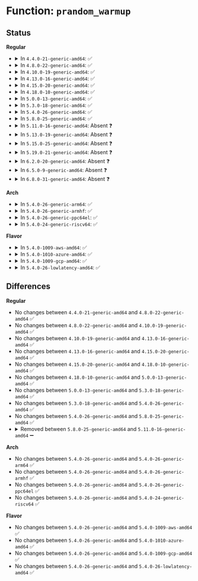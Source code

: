 # Function: <code>prandom_warmup</code>

## Status
<b>Regular</b>
<ul>
<li>
<details>
<summary>In <code>4.4.0-21-generic-amd64</code>: ✅</summary>

```c
void prandom_warmup(struct rnd_state * state)
```

```json
{
  "name": "prandom_warmup",
  "collision_type": "Unique Static",
  "inline_type": "No",
  "funcs": [
    {
      "addr": 18446744071583009104,
      "name": "prandom_warmup",
      "external": false,
      "loc": "lib/random32.c:135",
      "file": "lib/random32.c",
      "inline": "seen, unknown",
      "caller_inline": [],
      "caller_func": [
        "lib/random32.c:prandom_seed",
        "lib/random32.c:prandom_init",
        "lib/random32.c:prandom_seed_full_state"
      ]
    }
  ],
  "symbols": [
    {
      "addr": 18446744071583009104,
      "name": "prandom_warmup",
      "section": ".text",
      "bind": "STB_LOCAL",
      "size": 56
    }
  ]
}
```
</details>
</li>
<li>
<details>
<summary>In <code>4.8.0-22-generic-amd64</code>: ✅</summary>

```c
void prandom_warmup(struct rnd_state * state)
```

```json
{
  "name": "prandom_warmup",
  "collision_type": "Unique Static",
  "inline_type": "No",
  "funcs": [
    {
      "addr": 18446744071583299536,
      "name": "prandom_warmup",
      "external": false,
      "loc": "lib/random32.c:135",
      "file": "lib/random32.c",
      "inline": "seen, unknown",
      "caller_inline": [],
      "caller_func": [
        "lib/random32.c:prandom_seed_full_state",
        "lib/random32.c:prandom_init",
        "lib/random32.c:prandom_seed"
      ]
    }
  ],
  "symbols": [
    {
      "addr": 18446744071583299536,
      "name": "prandom_warmup",
      "section": ".text",
      "bind": "STB_LOCAL",
      "size": 56
    }
  ]
}
```
</details>
</li>
<li>
<details>
<summary>In <code>4.10.0-19-generic-amd64</code>: ✅</summary>

```c
void prandom_warmup(struct rnd_state * state)
```

```json
{
  "name": "prandom_warmup",
  "collision_type": "Unique Static",
  "inline_type": "No",
  "funcs": [
    {
      "addr": 18446744071583418576,
      "name": "prandom_warmup",
      "external": false,
      "loc": "lib/random32.c:135",
      "file": "lib/random32.c",
      "inline": "seen, unknown",
      "caller_inline": [],
      "caller_func": [
        "lib/random32.c:prandom_seed_full_state",
        "lib/random32.c:prandom_init",
        "lib/random32.c:prandom_seed"
      ]
    }
  ],
  "symbols": [
    {
      "addr": 18446744071583418576,
      "name": "prandom_warmup",
      "section": ".text",
      "bind": "STB_LOCAL",
      "size": 56
    }
  ]
}
```
</details>
</li>
<li>
<details>
<summary>In <code>4.13.0-16-generic-amd64</code>: ✅</summary>

```c
void prandom_warmup(struct rnd_state * state)
```

```json
{
  "name": "prandom_warmup",
  "collision_type": "Unique Static",
  "inline_type": "No",
  "funcs": [
    {
      "addr": 18446744071583439584,
      "name": "prandom_warmup",
      "external": false,
      "loc": "lib/random32.c:135",
      "file": "lib/random32.c",
      "inline": "seen, unknown",
      "caller_inline": [],
      "caller_func": [
        "lib/random32.c:prandom_seed_full_state",
        "lib/random32.c:prandom_init",
        "lib/random32.c:prandom_seed"
      ]
    }
  ],
  "symbols": [
    {
      "addr": 18446744071583439584,
      "name": "prandom_warmup",
      "section": ".text",
      "bind": "STB_LOCAL",
      "size": 56
    }
  ]
}
```
</details>
</li>
<li>
<details>
<summary>In <code>4.15.0-20-generic-amd64</code>: ✅</summary>

```c
void prandom_warmup(struct rnd_state * state)
```

```json
{
  "name": "prandom_warmup",
  "collision_type": "Unique Static",
  "inline_type": "No",
  "funcs": [
    {
      "addr": 18446744071583619552,
      "name": "prandom_warmup",
      "external": false,
      "loc": "lib/random32.c:136",
      "file": "lib/random32.c",
      "inline": "seen, unknown",
      "caller_inline": [],
      "caller_func": [
        "lib/random32.c:prandom_seed_full_state",
        "lib/random32.c:prandom_init",
        "lib/random32.c:prandom_seed"
      ]
    }
  ],
  "symbols": [
    {
      "addr": 18446744071583619552,
      "name": "prandom_warmup",
      "section": ".text",
      "bind": "STB_LOCAL",
      "size": 56
    }
  ]
}
```
</details>
</li>
<li>
<details>
<summary>In <code>4.18.0-10-generic-amd64</code>: ✅</summary>

```c
void prandom_warmup(struct rnd_state * state)
```

```json
{
  "name": "prandom_warmup",
  "collision_type": "Unique Static",
  "inline_type": "No",
  "funcs": [
    {
      "addr": 18446744071583836016,
      "name": "prandom_warmup",
      "external": false,
      "loc": "lib/random32.c:136",
      "file": "lib/random32.c",
      "inline": "seen, unknown",
      "caller_inline": [],
      "caller_func": [
        "lib/random32.c:prandom_seed_full_state",
        "lib/random32.c:prandom_init",
        "lib/random32.c:prandom_seed"
      ]
    }
  ],
  "symbols": [
    {
      "addr": 18446744071583836016,
      "name": "prandom_warmup",
      "section": ".text",
      "bind": "STB_LOCAL",
      "size": 56
    }
  ]
}
```
</details>
</li>
<li>
<details>
<summary>In <code>5.0.0-13-generic-amd64</code>: ✅</summary>

```c
void prandom_warmup(struct rnd_state * state)
```

```json
{
  "name": "prandom_warmup",
  "collision_type": "Unique Static",
  "inline_type": "No",
  "funcs": [
    {
      "addr": 18446744071583919648,
      "name": "prandom_warmup",
      "external": false,
      "loc": "lib/random32.c:136",
      "file": "lib/random32.c",
      "inline": "seen, unknown",
      "caller_inline": [],
      "caller_func": [
        "lib/random32.c:prandom_seed_full_state",
        "lib/random32.c:prandom_init",
        "lib/random32.c:prandom_seed"
      ]
    }
  ],
  "symbols": [
    {
      "addr": 18446744071583919648,
      "name": "prandom_warmup",
      "section": ".text",
      "bind": "STB_LOCAL",
      "size": 56
    }
  ]
}
```
</details>
</li>
<li>
<details>
<summary>In <code>5.3.0-18-generic-amd64</code>: ✅</summary>

```c
void prandom_warmup(struct rnd_state * state)
```

```json
{
  "name": "prandom_warmup",
  "collision_type": "Unique Static",
  "inline_type": "No",
  "funcs": [
    {
      "addr": 18446744071584099424,
      "name": "prandom_warmup",
      "external": false,
      "loc": "lib/random32.c:136",
      "file": "lib/random32.c",
      "inline": "seen, unknown",
      "caller_inline": [],
      "caller_func": [
        "lib/random32.c:prandom_seed_full_state",
        "lib/random32.c:prandom_init",
        "lib/random32.c:prandom_seed"
      ]
    }
  ],
  "symbols": [
    {
      "addr": 18446744071584099424,
      "name": "prandom_warmup",
      "section": ".text",
      "bind": "STB_LOCAL",
      "size": 90
    }
  ]
}
```
</details>
</li>
<li>
<details>
<summary>In <code>5.4.0-26-generic-amd64</code>: ✅</summary>

```c
void prandom_warmup(struct rnd_state * state)
```

```json
{
  "name": "prandom_warmup",
  "collision_type": "Unique Static",
  "inline_type": "No",
  "funcs": [
    {
      "addr": 18446744071584222208,
      "name": "prandom_warmup",
      "external": false,
      "loc": "lib/random32.c:136",
      "file": "lib/random32.c",
      "inline": "seen, unknown",
      "caller_inline": [],
      "caller_func": [
        "lib/random32.c:prandom_seed_full_state",
        "lib/random32.c:prandom_init",
        "lib/random32.c:prandom_seed"
      ]
    }
  ],
  "symbols": [
    {
      "addr": 18446744071584222208,
      "name": "prandom_warmup",
      "section": ".text",
      "bind": "STB_LOCAL",
      "size": 90
    }
  ]
}
```
</details>
</li>
<li>
<details>
<summary>In <code>5.8.0-25-generic-amd64</code>: ✅</summary>

```c
void prandom_warmup(struct rnd_state * state)
```

```json
{
  "name": "prandom_warmup",
  "collision_type": "Unique Static",
  "inline_type": "No",
  "funcs": [
    {
      "addr": 18446744071584627856,
      "name": "prandom_warmup",
      "external": false,
      "loc": "lib/random32.c:136",
      "file": "lib/random32.c",
      "inline": "seen, unknown",
      "caller_inline": [],
      "caller_func": [
        "lib/random32.c:prandom_seed_full_state",
        "lib/random32.c:prandom_init",
        "lib/random32.c:prandom_seed"
      ]
    }
  ],
  "symbols": [
    {
      "addr": 18446744071584627856,
      "name": "prandom_warmup",
      "section": ".text",
      "bind": "STB_LOCAL",
      "size": 56
    }
  ]
}
```
</details>
</li>
<li>
<details>
<summary>In <code>5.11.0-16-generic-amd64</code>: Absent ❓</summary>

```json
{
  "name": "prandom_warmup",
  "collision_type": "Unique Static",
  "inline_type": "Full",
  "funcs": [
    {
      "addr": 18446744071584746401,
      "name": "prandom_warmup",
      "external": false,
      "loc": "lib/random32.c:95",
      "file": "lib/random32.c",
      "inline": "not declared, inlined",
      "caller_inline": [
        "lib/random32.c:prandom_seed_full_state"
      ],
      "caller_func": []
    }
  ],
  "symbols": []
}
```
</details>
</li>
<li>
<details>
<summary>In <code>5.13.0-19-generic-amd64</code>: Absent ❓</summary>

```json
{
  "name": "prandom_warmup",
  "collision_type": "Unique Static",
  "inline_type": "Full",
  "funcs": [
    {
      "addr": 18446744071584774705,
      "name": "prandom_warmup",
      "external": false,
      "loc": "lib/random32.c:95",
      "file": "lib/random32.c",
      "inline": "not declared, inlined",
      "caller_inline": [
        "lib/random32.c:prandom_seed_full_state"
      ],
      "caller_func": []
    }
  ],
  "symbols": []
}
```
</details>
</li>
<li>
<details>
<summary>In <code>5.15.0-25-generic-amd64</code>: Absent ❓</summary>

```json
{
  "name": "prandom_warmup",
  "collision_type": "Unique Static",
  "inline_type": "Full",
  "funcs": [
    {
      "addr": 18446744071585204609,
      "name": "prandom_warmup",
      "external": false,
      "loc": "lib/random32.c:95",
      "file": "lib/random32.c",
      "inline": "not declared, inlined",
      "caller_inline": [
        "lib/random32.c:prandom_seed_full_state"
      ],
      "caller_func": []
    }
  ],
  "symbols": []
}
```
</details>
</li>
<li>
<details>
<summary>In <code>5.19.0-21-generic-amd64</code>: Absent ❓</summary>

```json
{
  "name": "prandom_warmup",
  "collision_type": "Unique Static",
  "inline_type": "Full",
  "funcs": [
    {
      "addr": 18446744071586041481,
      "name": "prandom_warmup",
      "external": false,
      "loc": "lib/random32.c:95",
      "file": "lib/random32.c",
      "inline": "not declared, inlined",
      "caller_inline": [
        "lib/random32.c:prandom_seed_full_state"
      ],
      "caller_func": []
    }
  ],
  "symbols": []
}
```
</details>
</li>
<li>
<details>
<summary>In <code>6.2.0-20-generic-amd64</code>: Absent ❓</summary>

```json
{
  "name": "prandom_warmup",
  "collision_type": "Unique Static",
  "inline_type": "Full",
  "funcs": [
    {
      "addr": 18446744071587024037,
      "name": "prandom_warmup",
      "external": false,
      "loc": "lib/random32.c:95",
      "file": "lib/random32.c",
      "inline": "not declared, inlined",
      "caller_inline": [
        "lib/random32.c:prandom_seed_full_state"
      ],
      "caller_func": []
    }
  ],
  "symbols": []
}
```
</details>
</li>
<li>
<details>
<summary>In <code>6.5.0-9-generic-amd64</code>: Absent ❓</summary>

```json
{
  "name": "prandom_warmup",
  "collision_type": "Unique Static",
  "inline_type": "Full",
  "funcs": [
    {
      "addr": 18446744071587279029,
      "name": "prandom_warmup",
      "external": false,
      "loc": "lib/random32.c:95",
      "file": "lib/random32.c",
      "inline": "not declared, inlined",
      "caller_inline": [
        "lib/random32.c:prandom_seed_full_state"
      ],
      "caller_func": []
    }
  ],
  "symbols": []
}
```
</details>
</li>
<li>
<details>
<summary>In <code>6.8.0-31-generic-amd64</code>: Absent ❓</summary>

```json
{
  "name": "prandom_warmup",
  "collision_type": "Unique Static",
  "inline_type": "Full",
  "funcs": [
    {
      "addr": 18446744071587567765,
      "name": "prandom_warmup",
      "external": false,
      "loc": "lib/random32.c:95",
      "file": "lib/random32.c",
      "inline": "not declared, inlined",
      "caller_inline": [
        "lib/random32.c:prandom_seed_full_state"
      ],
      "caller_func": []
    }
  ],
  "symbols": []
}
```
</details>
</li>
</ul>
<b>Arch</b>
<ul>
<li>
<details>
<summary>In <code>5.4.0-26-generic-arm64</code>: ✅</summary>

```c
void prandom_warmup(struct rnd_state * state)
```

```json
{
  "name": "prandom_warmup",
  "collision_type": "Unique Static",
  "inline_type": "No",
  "funcs": [
    {
      "addr": 18446603336496095528,
      "name": "prandom_warmup",
      "external": false,
      "loc": "lib/random32.c:136",
      "file": "lib/random32.c",
      "inline": "seen, unknown",
      "caller_inline": [],
      "caller_func": [
        "lib/random32.c:prandom_seed_full_state",
        "lib/random32.c:prandom_init",
        "lib/random32.c:prandom_seed"
      ]
    }
  ],
  "symbols": [
    {
      "addr": 18446603336496095528,
      "name": "prandom_warmup",
      "section": ".text",
      "bind": "STB_LOCAL",
      "size": 96
    }
  ]
}
```
</details>
</li>
<li>
<details>
<summary>In <code>5.4.0-26-generic-armhf</code>: ✅</summary>

```c
void prandom_warmup(struct rnd_state * state)
```

```json
{
  "name": "prandom_warmup",
  "collision_type": "Unique Static",
  "inline_type": "No",
  "funcs": [
    {
      "addr": 3229422664,
      "name": "prandom_warmup",
      "external": false,
      "loc": "lib/random32.c:136",
      "file": "lib/random32.c",
      "inline": "seen, unknown",
      "caller_inline": [],
      "caller_func": [
        "lib/random32.c:prandom_seed_full_state",
        "lib/random32.c:prandom_init",
        "lib/random32.c:prandom_seed"
      ]
    }
  ],
  "symbols": [
    {
      "addr": 3229422664,
      "name": "prandom_warmup",
      "section": ".text",
      "bind": "STB_LOCAL",
      "size": 96
    }
  ]
}
```
</details>
</li>
<li>
<details>
<summary>In <code>5.4.0-26-generic-ppc64el</code>: ✅</summary>

```c
void prandom_warmup(struct rnd_state * state)
```

```json
{
  "name": "prandom_warmup",
  "collision_type": "Unique Static",
  "inline_type": "No",
  "funcs": [
    {
      "addr": 13835058055290339408,
      "name": "prandom_warmup",
      "external": false,
      "loc": "lib/random32.c:136",
      "file": "lib/random32.c",
      "inline": "seen, unknown",
      "caller_inline": [],
      "caller_func": [
        "lib/random32.c:prandom_seed_full_state",
        "lib/random32.c:prandom_init",
        "lib/random32.c:prandom_seed"
      ]
    }
  ],
  "symbols": [
    {
      "addr": 13835058055290339408,
      "name": "prandom_warmup",
      "section": ".text",
      "bind": "STB_LOCAL",
      "size": 120
    }
  ]
}
```
</details>
</li>
<li>
<details>
<summary>In <code>5.4.0-24-generic-riscv64</code>: ✅</summary>

```c
void prandom_warmup(struct rnd_state * state)
```

```json
{
  "name": "prandom_warmup",
  "collision_type": "Unique Static",
  "inline_type": "No",
  "funcs": [
    {
      "addr": 18446743936275164230,
      "name": "prandom_warmup",
      "external": false,
      "loc": "lib/random32.c:136",
      "file": "lib/random32.c",
      "inline": "seen, unknown",
      "caller_inline": [],
      "caller_func": [
        "lib/random32.c:prandom_seed_full_state",
        "lib/random32.c:prandom_init",
        "lib/random32.c:prandom_seed"
      ]
    }
  ],
  "symbols": [
    {
      "addr": 18446743936275164230,
      "name": "prandom_warmup",
      "section": ".text",
      "bind": "STB_LOCAL",
      "size": 120
    }
  ]
}
```
</details>
</li>
</ul>
<b>Flavor</b>
<ul>
<li>
<details>
<summary>In <code>5.4.0-1009-aws-amd64</code>: ✅</summary>

```c
void prandom_warmup(struct rnd_state * state)
```

```json
{
  "name": "prandom_warmup",
  "collision_type": "Unique Static",
  "inline_type": "No",
  "funcs": [
    {
      "addr": 18446744071584190944,
      "name": "prandom_warmup",
      "external": false,
      "loc": "lib/random32.c:136",
      "file": "lib/random32.c",
      "inline": "seen, unknown",
      "caller_inline": [],
      "caller_func": [
        "lib/random32.c:prandom_seed_full_state",
        "lib/random32.c:prandom_init",
        "lib/random32.c:prandom_seed"
      ]
    }
  ],
  "symbols": [
    {
      "addr": 18446744071584190944,
      "name": "prandom_warmup",
      "section": ".text",
      "bind": "STB_LOCAL",
      "size": 90
    }
  ]
}
```
</details>
</li>
<li>
<details>
<summary>In <code>5.4.0-1010-azure-amd64</code>: ✅</summary>

```c
void prandom_warmup(struct rnd_state * state)
```

```json
{
  "name": "prandom_warmup",
  "collision_type": "Unique Static",
  "inline_type": "No",
  "funcs": [
    {
      "addr": 18446744071584126176,
      "name": "prandom_warmup",
      "external": false,
      "loc": "lib/random32.c:136",
      "file": "lib/random32.c",
      "inline": "seen, unknown",
      "caller_inline": [],
      "caller_func": [
        "lib/random32.c:prandom_seed_full_state",
        "lib/random32.c:prandom_init",
        "lib/random32.c:prandom_seed"
      ]
    }
  ],
  "symbols": [
    {
      "addr": 18446744071584126176,
      "name": "prandom_warmup",
      "section": ".text",
      "bind": "STB_LOCAL",
      "size": 90
    }
  ]
}
```
</details>
</li>
<li>
<details>
<summary>In <code>5.4.0-1009-gcp-amd64</code>: ✅</summary>

```c
void prandom_warmup(struct rnd_state * state)
```

```json
{
  "name": "prandom_warmup",
  "collision_type": "Unique Static",
  "inline_type": "No",
  "funcs": [
    {
      "addr": 18446744071584174704,
      "name": "prandom_warmup",
      "external": false,
      "loc": "lib/random32.c:136",
      "file": "lib/random32.c",
      "inline": "seen, unknown",
      "caller_inline": [],
      "caller_func": [
        "lib/random32.c:prandom_seed_full_state",
        "lib/random32.c:prandom_init",
        "lib/random32.c:prandom_seed"
      ]
    }
  ],
  "symbols": [
    {
      "addr": 18446744071584174704,
      "name": "prandom_warmup",
      "section": ".text",
      "bind": "STB_LOCAL",
      "size": 90
    }
  ]
}
```
</details>
</li>
<li>
<details>
<summary>In <code>5.4.0-26-lowlatency-amd64</code>: ✅</summary>

```c
void prandom_warmup(struct rnd_state * state)
```

```json
{
  "name": "prandom_warmup",
  "collision_type": "Unique Static",
  "inline_type": "No",
  "funcs": [
    {
      "addr": 18446744071584278928,
      "name": "prandom_warmup",
      "external": false,
      "loc": "lib/random32.c:136",
      "file": "lib/random32.c",
      "inline": "seen, unknown",
      "caller_inline": [],
      "caller_func": [
        "lib/random32.c:prandom_seed_full_state",
        "lib/random32.c:prandom_init",
        "lib/random32.c:prandom_seed"
      ]
    }
  ],
  "symbols": [
    {
      "addr": 18446744071584278928,
      "name": "prandom_warmup",
      "section": ".text",
      "bind": "STB_LOCAL",
      "size": 90
    }
  ]
}
```
</details>
</li>
</ul>

## Differences
<b>Regular</b>
<ul>
<li>
No changes between <code>4.4.0-21-generic-amd64</code> and <code>4.8.0-22-generic-amd64</code> ✅
</li>
<li>
No changes between <code>4.8.0-22-generic-amd64</code> and <code>4.10.0-19-generic-amd64</code> ✅
</li>
<li>
No changes between <code>4.10.0-19-generic-amd64</code> and <code>4.13.0-16-generic-amd64</code> ✅
</li>
<li>
No changes between <code>4.13.0-16-generic-amd64</code> and <code>4.15.0-20-generic-amd64</code> ✅
</li>
<li>
No changes between <code>4.15.0-20-generic-amd64</code> and <code>4.18.0-10-generic-amd64</code> ✅
</li>
<li>
No changes between <code>4.18.0-10-generic-amd64</code> and <code>5.0.0-13-generic-amd64</code> ✅
</li>
<li>
No changes between <code>5.0.0-13-generic-amd64</code> and <code>5.3.0-18-generic-amd64</code> ✅
</li>
<li>
No changes between <code>5.3.0-18-generic-amd64</code> and <code>5.4.0-26-generic-amd64</code> ✅
</li>
<li>
No changes between <code>5.4.0-26-generic-amd64</code> and <code>5.8.0-25-generic-amd64</code> ✅
</li>
<li>
<details>
<summary>Removed between <code>5.8.0-25-generic-amd64</code> and <code>5.11.0-16-generic-amd64</code> ➖</summary>

```c
void prandom_warmup(struct rnd_state * state)
```
</details>
</li>
</ul>
<b>Arch</b>
<ul>
<li>
No changes between <code>5.4.0-26-generic-amd64</code> and <code>5.4.0-26-generic-arm64</code> ✅
</li>
<li>
No changes between <code>5.4.0-26-generic-amd64</code> and <code>5.4.0-26-generic-armhf</code> ✅
</li>
<li>
No changes between <code>5.4.0-26-generic-amd64</code> and <code>5.4.0-26-generic-ppc64el</code> ✅
</li>
<li>
No changes between <code>5.4.0-26-generic-amd64</code> and <code>5.4.0-24-generic-riscv64</code> ✅
</li>
</ul>
<b>Flavor</b>
<ul>
<li>
No changes between <code>5.4.0-26-generic-amd64</code> and <code>5.4.0-1009-aws-amd64</code> ✅
</li>
<li>
No changes between <code>5.4.0-26-generic-amd64</code> and <code>5.4.0-1010-azure-amd64</code> ✅
</li>
<li>
No changes between <code>5.4.0-26-generic-amd64</code> and <code>5.4.0-1009-gcp-amd64</code> ✅
</li>
<li>
No changes between <code>5.4.0-26-generic-amd64</code> and <code>5.4.0-26-lowlatency-amd64</code> ✅
</li>
</ul>
